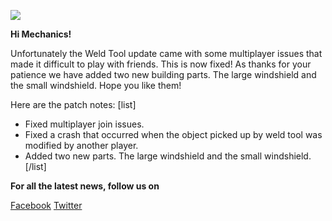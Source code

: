 ![](http://i.imgur.com/NXm8Cf1.png)

**Hi Mechanics!**


Unfortunately the Weld Tool update came with some multiplayer issues that made it 
difficult to play with friends. This is now fixed!
As thanks for your patience we have added two new building parts. 
The large windshield and the small windshield.
Hope you like them!

Here are the patch notes:
[list]
* Fixed multiplayer join issues.
* Fixed a crash that occurred when the object picked up by weld tool was modified by another player.
* Added two new parts. The large windshield and the small windshield.
[/list]

**For all the latest news, follow us on** 

[Facebook](https://www.facebook.com/scrapmechanic/)
[Twitter](https://twitter.com/ScrapMechanic)